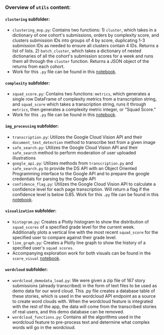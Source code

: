 ### Overview of `utils` content:

#### `clustering` subfolder:
- `clustering_mvp.py`: Contains two functions: 1) `cluster`, which takes in a dictionary of one cohort's submissions, orders by complexity score, and clusters submission IDs into groups of 4 by score, duplicating 1-3 submission IDs as needed to ensure all clusters contain 4 IDs. Returns a list of lists. 2) `batch_cluster`, which takes a dictionary of nested dictionaries of all the cohort's submission scores for a week and runs them all through the `cluster` function. Returns a JSON object of the returns from each cohort.
- Work for this `.py` file can be found in this [notebook](../../../notebooks/clustering.ipynb).

#### `complexity` subfolder:
- `squad_score.py`: Contains two functions: `metrics`, which generates a single row DataFrame of complexity metrics from a transcription string, and `squad_score` which takes a transcription string, runs it through `metrics`, then generates a complexity metric integer, or "Squad Score."
- Work for this `.py` file can be found in this [notebook](../../../notebooks/squad_score_mvp.ipynb).

#### `img_processing` subfolder:
- `transcription.py`: Utilizes the Google Cloud Vision API and their `document_text_detection` method to transcribe text from a given image
- `safe_search.py`: Utilizes the Google Cloud Vision API and their `safe_search` method to perform moderation of user uploaded illustrations
- `google_api.py`: Utilizes methods from `transcription.py` and `safe_search.py` to provide the DS API with an Object Oriented Programming interface to the Google API and to prepare the google credentials for parsing by the Google API
- `confidence_flag.py`: Utilizes the Google Cloud Vision API to calculate a confidence level for each page transcription. Will return a flag if the confidence level is below 0.85. Work for this `.py` file can be found in this [notebook](../../../notebooks/transcription_confidence.ipynb).

#### `visualization` subfolder:
- `histogram.py`: Creates a Plotly histogram to show the distribution of `squad_scores` of a specified grade level for the current week. Additionally plots a vertical line with the most recent `squad_score` for the specified user to compare against their grade level.
- `line_graph.py`: Creates a Plotly line graph to show the history of a specified user's `squad scores`. 
- Accompanying exploration work for both visuals can be found in the `score_visual` [notebook](../../../notebooks/score_visual.ipynb).

#### `wordcloud` subfolder:
- `wordcloud_demodata_load.py`: We were given a zip file of 167 story submissions (already transcribed) in the form of text files to be used as demo data for our word cloud. This .py file creates a database table of these stories, which is used in the wordcloud API endpoint as a source to create word clouds with. When the wordcloud feature is integrated with the rest of the app, the data will come from the transcribed stories of real users, and this demo database can be removed. 
- `wordcloud_functions.py`: Contains all the algorithms used in the wordcloud feature to pre-process text and determine what complex words will go in the wordcloud.